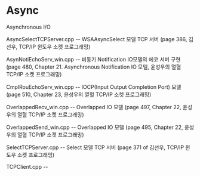 # Async
Asynchronous I/O

AsyncSelectTCPServer.cpp -- WSAAsyncSelect 모델 TCP 서버 (page 386, 김선우, TCP/IP 윈도우 소켓 프로그래밍)

AsynNotiEchoServ_win.cpp -- 비동기 Notification IO모델의 에코 서버 구현 (page 480, Chapter 21. Asynchronous Notification IO 모델, 윤성우의 열혈 TCP/IP 소켓 프로그래밍)

CmplRouEchoServ_win.cpp --  IOCP(Input Output Completion Port) 모델 (page 510, Chapter 23, 윤성우의 열혈 TCP/IP 소켓 프로그래밍)

OverlappedRecv_win.cpp -- Overlapped IO 모델 (page 497, Chapter 22, 윤성우의 열혈 TCP/IP 소켓 프로그래밍)

OverlappedSend_win.cpp -- Overlapped IO 모델 (page 495, Chapter 22, 윤성우의 열혈 TCP/IP 소켓 프로그래밍)

SelectTCPServer.cpp -- Select 모델 TCP 서버 (page 371 of 김선우, TCP/IP 윈도우 소켓 프로그래밍)

TCPClient.cpp -- 

